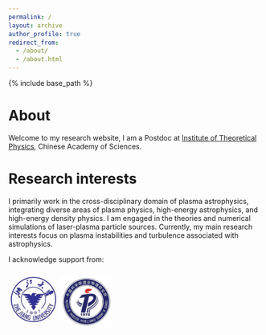 ```yaml
---
permalink: /
layout: archive
author_profile: true
redirect_from: 
  - /about/
  - /about.html
---
```


{% include base_path %}

About
======
Welcome to my research website, I am a Postdoc at [Institute of Theoretical Physics](http://www.itp.ac.cn/), Chinese Academy of Sciences.

Research interests
=====

I primarily work in the cross-disciplinary domain of plasma astrophysics, integrating diverse areas of plasma physics, high-energy astrophysics, and high-energy density physics. I am engaged in the theories and numerical simulations of laser-plasma particle sources. Currently, my main research interests focus on plasma instabilities and turbulence associated with astrophysics.

I acknowledge support from:
<p align='left'>
<img src='/images/zju.jpg' width='100'>
<img src='/images/ITP.jpg' width='103'>
</p>
